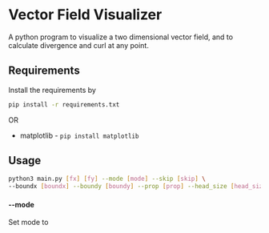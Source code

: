 # Vector Field Visualizer
A python program to visualize a two dimensional 
vector field, and to calculate divergence and curl 
at any point.

## Requirements
Install the requirements by
```bash
pip install -r requirements.txt
```
OR
* matplotlib - `pip install matplotlib`
## Usage
```bash
python3 main.py [fx] [fy] --mode [mode] --skip [skip] \
--boundx [boundx] --boundy [boundy] --prop [prop] --head_size [head_size]
```
#### --mode
Set mode to 
